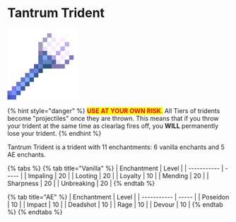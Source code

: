 # Tantrum Trident

![](<../../.gitbook/assets/Polished Javelin (1) (1).gif>)

{% hint style="danger" %}
<mark style="color:red;">**USE AT YOUR OWN RISK**</mark><mark style="color:red;">.</mark> All Tiers of tridents become "projectiles" once they are thrown. This means that if you throw your trident at the same time as clearlag fires off, you **WILL** permanently lose your trident.
{% endhint %}

Tantrum Trident is a trident with 11 enchantments: 6 vanilla enchants and 5 AE enchants.

{% tabs %}
{% tab title="Vanilla" %}
| Enchantment | Level |
| ----------- | ----- |
| Impaling    | 20    |
| Looting     | 20    |
| Loyalty     | 10    |
| Mending     | 20    |
| Sharpness   | 20    |
| Unbreaking  | 20    |
{% endtab %}

{% tab title="AE" %}
| Enchantment | Level |
| ----------- | ----- |
| Poseidon    | 10    |
| Impact      | 10    |
| Deadshot    | 10    |
| Rage        | 10    |
| Devour      | 10    |
{% endtab %}
{% endtabs %}
